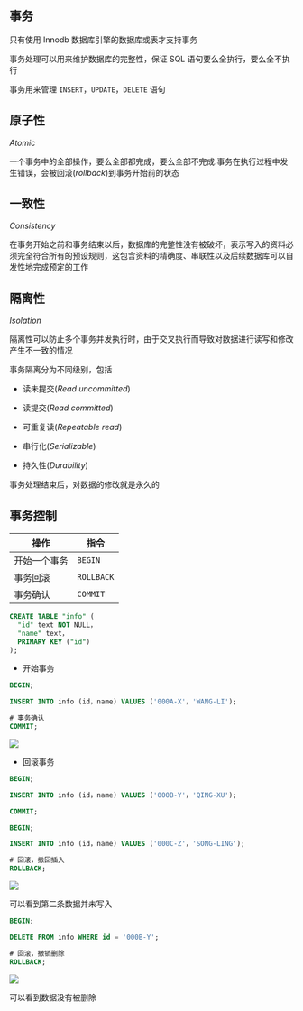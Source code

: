 <!--
 * @Description: 
 * @Version: 1.0
 * @Author: DaLao
 * @Email: dalao_li@163.com
 * @Date: 2021-01-16 17:59:35
 * @LastEditors: DaLao
 * @LastEditTime: 2021-12-25 23:52:07
-->

## 事务

只有使用 Innodb 数据库引擎的数据库或表才支持事务
  
事务处理可以用来维护数据库的完整性，保证 SQL 语句要么全执行，要么全不执行
  
事务用来管理 `INSERT`，`UPDATE`，`DELETE` 语句


## 原子性 

$Atomic$

一个事务中的全部操作，要么全部都完成，要么全部不完成.事务在执行过程中发生错误，会被回滚($rollback$)到事务开始前的状态

## 一致性 

$Consistency$

在事务开始之前和事务结束以后，数据库的完整性没有被破坏，表示写入的资料必须完全符合所有的预设规则，这包含资料的精确度、串联性以及后续数据库可以自发性地完成预定的工作

## 隔离性 

$Isolation$

隔离性可以防止多个事务并发执行时，由于交叉执行而导致对数据进行读写和修改产生不一致的情况

事务隔离分为不同级别，包括

- 读未提交($Read$ $uncommitted$)
  
- 读提交($Read$ $committed$)
  
- 可重复读($Repeatable$ $read$)
  
- 串行化($Serializable$)

- 持久性($Durability$)

事务处理结束后，对数据的修改就是永久的


## 事务控制

| 操作         | 指令       |
| ------------ | ---------- |
| 开始一个事务 | `BEGIN`    |
| 事务回滚     | `ROLLBACK` |
| 事务确认     | `COMMIT`   |

```sql
CREATE TABLE "info" (
  "id" text NOT NULL，
  "name" text，
  PRIMARY KEY ("id")
);

```

- 开始事务
  
```sql
BEGIN;

INSERT INTO info (id，name) VALUES ('000A-X'，'WANG-LI');

# 事务确认
COMMIT;
```

![](https://cdn.hurra.ltd/img/20200712233125.png)


- 回滚事务
  
```sql
BEGIN;

INSERT INTO info (id，name) VALUES ('000B-Y'，'QING-XU');

COMMIT;

BEGIN;

INSERT INTO info (id，name) VALUES ('000C-Z'，'SONG-LING');

# 回滚，撤回插入
ROLLBACK;
```

![](https://cdn.hurra.ltd/img/20200712235320.png)

可以看到第二条数据并未写入

```sql
BEGIN;

DELETE FROM info WHERE id = '000B-Y';

# 回滚，撤销删除
ROLLBACK;
```

![](https://cdn.hurra.ltd/img/20200713000345.png)

可以看到数据没有被删除